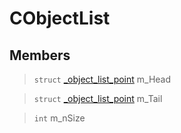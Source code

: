 # CObjectList
 
## Members
 
> `struct` [_object_list_point](lua/classes/_object_list_point.md) m_Head
 
> `struct` [_object_list_point](lua/classes/_object_list_point.md) m_Tail
 
> `int` m_nSize
 
